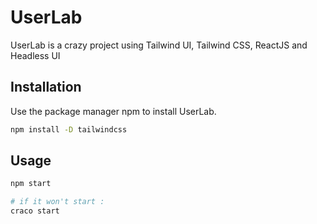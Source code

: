 # UserLab

UserLab is a crazy project using Tailwind UI, Tailwind CSS, ReactJS and Headless UI

## Installation

Use the package manager npm to install UserLab.

```bash
npm install -D tailwindcss
```

## Usage

```bash
npm start

# if it won't start :
craco start

```
